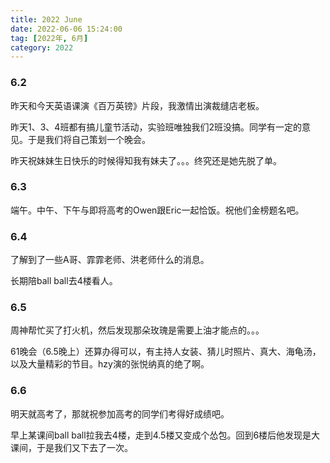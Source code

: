 ```yaml
---
title: 2022 June
date: 2022-06-06 15:24:00
tag: [2022年, 6月]
category: 2022
---
```


### 6.2

昨天和今天英语课演《百万英镑》片段，我激情出演裁缝店老板。

昨天1、3、4班都有搞儿童节活动，实验班唯独我们2班没搞。同学有一定的意见。于是我们将自己策划一个晚会。

昨天祝妹妹生日快乐的时候得知我有妹夫了。。。终究还是她先脱了单。

### 6.3

端午。中午、下午与即将高考的Owen跟Eric一起恰饭。祝他们金榜题名吧。

### 6.4

了解到了一些A哥、霏霏老师、洪老师什么的消息。

长期陪ball ball去4楼看人。

### 6.5

周神帮忙买了打火机，然后发现那朵玫瑰是需要上油才能点的。。。

61晚会（6.5晚上）还算办得可以，有主持人女装、猜儿时照片、真大、海龟汤，以及大量精彩的节目。hzy演的张悦纳真的绝了啊。

### 6.6

明天就高考了，那就祝参加高考的同学们考得好成绩吧。

早上某课间ball ball拉我去4楼，走到4.5楼又变成个怂包。回到6楼后他发现是大课间，于是我们又下去了一次。